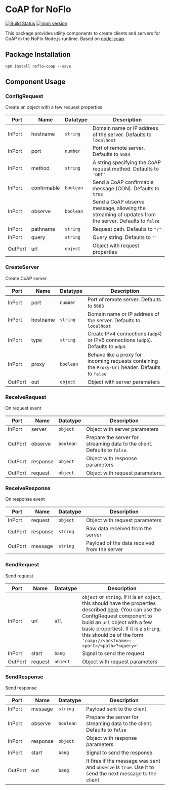 # CoAP for NoFlo
[![Build Status](https://secure.travis-ci.org/razueroh/noflo-coap.png?branch=master)](http://travis-ci.org/razueroh/noflo-coap) [![npm version](https://badge.fury.io/js/noflo-coap.svg)](https://badge.fury.io/js/noflo-coap)

This package provides utility components to create clients and servers for CoAP in the NoFlo Node.js runtime. Based on [node-coap](https://www.npmjs.com/package/coap).

## Package Installation

    npm install noflo-coap --save

## Component Usage

### ConfigRequest

Create an object with a few request properties

Port | Name | Datatype | Description
-----|------|----------|-------------
InPort | hostname | `string` | Domain name or IP address of the server. Defaults to `localhost`
InPort | port | `number` | Port of remote server. Defaults to `5683`
InPort | method | `string` | A string specifying the CoAP request method. Defaults to `'GET'`
InPort | confirmable | `boolean` | Send a CoAP confirmable message (CON). Defaults to `true`
InPort | observe | `boolean` | Send a CoAP observe message, allowing the streaming of updates from the server. Defaults to `false`
InPort | pathname | `string` | Request path. Defaults to `"/"`
InPort | query | `string` | Query string. Defaults to `''`
OutPort | url | `object` | Object with request properties


### CreateServer

Create CoAP server

Port | Name | Datatype | Description
-----|------|----------|-------------
InPort | port | `number` | Port of remote server. Defaults to `5683`
InPort | hostname | `string` | Domain name or IP address of the server. Defaults to `localhost`
InPort | type | `string` |  Create IPv4 connections (`udp4`) or IPv6 connections (`udp6`). Defaults to `udp4`.
InPort | proxy | `boolean` | Behave like a proxy for incoming requests containing the `Proxy-Uri` header. Defaults to `false`
OutPort | out | `object` | Object with server parameters

### ReceiveRequest

On request event

Port | Name | Datatype | Description
-----|------|----------|-------------
InPort | server | `object` | Object with server parameters
OutPort | observe | `boolean` | Prepare the server for streaming data to the client. Defaults to `false`.
OutPort | response | `object` | Object with response parameters
OutPort | request | `object` | Object with request parameters

### ReceiveResponse

On response event

Port | Name | Datatype | Description
-----|------|----------|-------------
InPort | request | `object` | Object with request parameters
OutPort | response | `string` | Raw data received from the server
OutPort | message | `string` | Payload of the data received from the server

### SendRequest

Send request

Port | Name | Datatype | Description
-----|------|----------|-------------
InPort | url | `all` | `object` or `string`. If it is an `object`, this should have the properties described [here](https://www.npmjs.com/package/coap#requesturl). (You can use the ConfigRequest component to build an `url` object with a few basic properties). If it is a `string`, this should be of the form `'coap://<hostname>:<port>/<path>?<query>'`
InPort | start | `bang` | Signal to send the request
OutPort | request | `object` | Object with request parameters

### SendResponse

Send response

Port | Name | Datatype | Description
-----|------|----------|-------------
InPort | message | `string` | Payload sent to the client
InPort | observe | `boolean` | Prepare the server for streaming data to the client. Defaults to `false`
InPort | response | `object` | Object with response parameters
InPort | start | `bang` | Signal to send the response
OutPort | out | `bang` | It fires if the message was sent and `observe` is `true`. Use it to send the next message to the client
